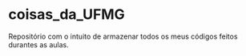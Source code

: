 # coisas_da_UFMG
Repositório com o intuito de armazenar todos os meus códigos feitos durantes as aulas.
